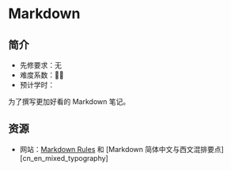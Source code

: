 # Markdown

## 简介

- 先修要求：无
- 难度系数：🌟🌟
- 预计学时：

为了撰写更加好看的 Markdown 笔记。

## 资源

- 网站：[Markdown Rules](https://github.com/markdownlint/markdownlint/blob/main/docs/RULES.md) 和 [Markdown 简体中文与西文混排要点][cn_en_mixed_typography]
